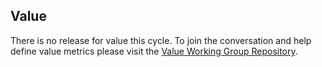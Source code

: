## Value
There is no release for value this cycle. To join the conversation and help define value metrics please visit the [Value Working Group Repository](https://github.com/chaoss/wg-value).


